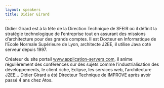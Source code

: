 ```yaml
---
layout: speakers
title: Didier Girard 
---
```


Didier Girard est à la tête de la Direction Technique de SFEIR où il définit la stratégie technologique de l’entreprise tout en assurant des missions d’architecture pour des grands comptes. Il est Docteur en Informatique de l’Ecole Normale Supérieure de Lyon, architecte J2EE, il utilise Java coté serveur depuis 1997.

Créateur du site portail www.application-servers.com, il anime régulièrement des conférences sur des sujets comme l’industrialisation des développements, le client riche, Eclipse, les services web, l’architecture J2EE… Didier Girard a été Directeur Technique de IMPROVE après avoir passé 4 ans chez Atos.
